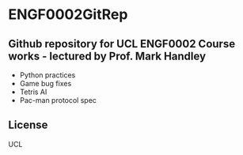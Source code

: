 # ENGF0002GitRep

## Github repository for UCL ENGF0002 Course works - lectured by Prof. Mark Handley

- Python practices
- Game bug fixes
- Tetris AI
- Pac-man protocol spec

## License

UCL
